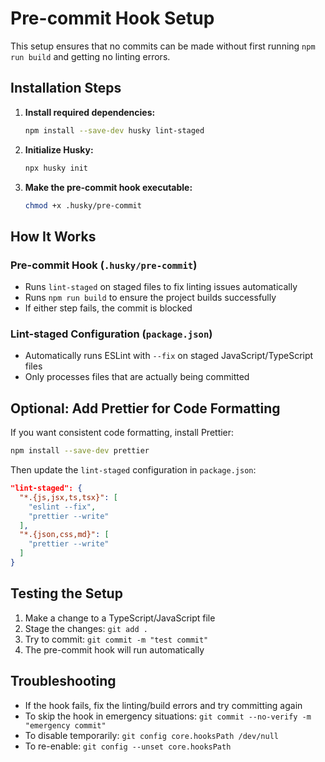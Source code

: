 # Pre-commit Hook Setup

This setup ensures that no commits can be made without first running `npm run build` and getting no linting errors.

## Installation Steps

1. **Install required dependencies:**
   ```bash
   npm install --save-dev husky lint-staged
   ```

2. **Initialize Husky:**
   ```bash
   npx husky init
   ```

3. **Make the pre-commit hook executable:**
   ```bash
   chmod +x .husky/pre-commit
   ```

## How It Works

### Pre-commit Hook (`.husky/pre-commit`)
- Runs `lint-staged` on staged files to fix linting issues automatically
- Runs `npm run build` to ensure the project builds successfully
- If either step fails, the commit is blocked

### Lint-staged Configuration (`package.json`)
- Automatically runs ESLint with `--fix` on staged JavaScript/TypeScript files
- Only processes files that are actually being committed

## Optional: Add Prettier for Code Formatting

If you want consistent code formatting, install Prettier:

```bash
npm install --save-dev prettier
```

Then update the `lint-staged` configuration in `package.json`:

```json
"lint-staged": {
  "*.{js,jsx,ts,tsx}": [
    "eslint --fix",
    "prettier --write"
  ],
  "*.{json,css,md}": [
    "prettier --write"
  ]
}
```

## Testing the Setup

1. Make a change to a TypeScript/JavaScript file
2. Stage the changes: `git add .`
3. Try to commit: `git commit -m "test commit"`
4. The pre-commit hook will run automatically

## Troubleshooting

- If the hook fails, fix the linting/build errors and try committing again
- To skip the hook in emergency situations: `git commit --no-verify -m "emergency commit"`
- To disable temporarily: `git config core.hooksPath /dev/null`
- To re-enable: `git config --unset core.hooksPath` 